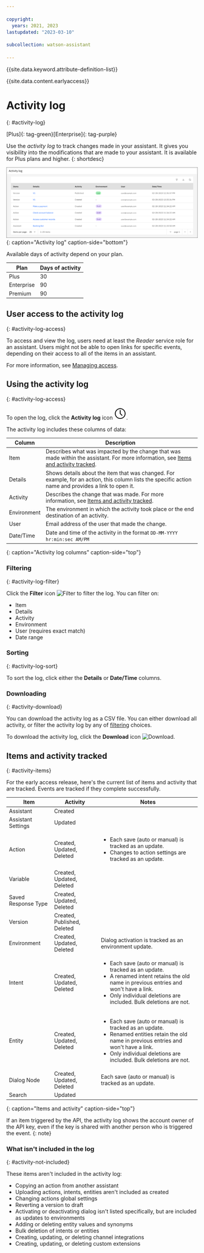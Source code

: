 ```yaml
---

copyright:
  years: 2021, 2023
lastupdated: "2023-03-10"

subcollection: watson-assistant

---
```


{{site.data.keyword.attribute-definition-list}}

{{site.data.content.earlyaccess}}

# Activity log
{: #activity-log}

[Plus]{: tag-green}[Enterprise]{: tag-purple}

Use the *activity log* to track changes made in your assistant. It gives you visibility into the modifications that are made to your assistant. It is available for Plus plans and higher.
{: shortdesc}

![Activity log](images/activity-log.png){: caption="Activity log" caption-side="bottom"}

Available days of activity depend on your plan.

| Plan | Days of activity |
| --- | --- |
| Plus | 30 |
| Enterprise | 90 |
| Premium | 90 |

## User access to the activity log
{: #activity-log-access}

To access and view the log, users need at least the *Reader* service role for an assistant. Users might not be able to open links for specific events, depending on their access to all of the items in an assistant.

For more information, see [Managing access](/docs/watson-assistant?topic=watson-assistant-access-control).

## Using the activity log
{: #activity-log-access}

To open the log, click the **Activity log** icon ![Activity log icon](images/time.svg). 

The activity log includes these columns of data:

| Column | Description |
|---|---|
| Item | Describes what was impacted by the change that was made within the assistant. For more information, see [Items and activity tracked](#activity-items). |
| Details | Shows details about the item that was changed. For example, for an action, this column lists the specific action name and provides a link to open it. |
| Activity | Describes the change that was made. For more information, see [Items and activity tracked](#activity-items). |
| Environment | The environment in which the activity took place or the end destination of an activity. |
| User | Email address of the user that made the change. |
 | Date/Time | Date and time of the activity in the format `DD-MM-YYYY hr:min:sec AM/PM` |
 {: caption="Activity log columns" caption-side="top"}

### Filtering
{: #activity-log-filter}

Click the **Filter** icon ![Filter](../../icons/filter.svg) to filter the log. You can filter on:
- Item
- Details
- Activity
- Environment
- User (requires exact match)
- Date range

### Sorting
{: #activity-log-sort}

To sort the log, click either the **Details** or **Date/Time** columns.

### Downloading
{: #activity-download}

You can download the activity log as a CSV file. You can either download all activity, or filter the activity log by any of [filtering](#activity-log-filter) choices.

To download the activity log, click the **Download** icon ![Download](../../icons/download.svg).

## Items and activity tracked
{: #activity-items}

For the early access release, here's the current list of items and activity that are tracked. Events are tracked if they complete successfully.

| Item | Activity | Notes |
| --- | --- | --- |
| Assistant | Created | |
| Assistant Settings | Updated | |
| Action | Created, Updated, Deleted | <ul><li>Each save (auto or manual) is tracked as an update.</li><li>Changes to action settings are tracked as an update.</li></ul> |
| Variable | Created, Updated, Deleted | |
| Saved Response Type | Created, Updated, Deleted | |
| Version | Created, Published, Deleted | |
| Environment | Created, Updated, Deleted | Dialog activation is tracked as an environment update. |
| Intent | Created, Updated, Deleted | <ul><li>Each save (auto or manual) is tracked as an update.</li><li>A renamed intent retains the old name in previous entries and won't have a link.</li><li>Only individual deletions are included. Bulk deletions are not.</li></ul> |
| Entity | Created, Updated, Deleted | <ul><li>Each save (auto or manual) is tracked as an update.</li><li>Renamed entities retain the old name in previous entries and won't have a link.</li><li>Only individual deletions are included. Bulk deletions are not.</li></ul> |
| Dialog Node | Created, Updated, Deleted | Each save (auto or manual) is tracked as an update. |
| Search | Updated | |
{: caption="Items and activity" caption-side="top"}

If an item triggered by the API, the activity log shows the account owner of the API key, even if the key is shared with another person who is triggered the event.
{: note}

### What isn't included in the log
{: #activity-not-included}

These items aren't included in the activity log:

- Copying an action from another assistant 
- Uploading actions, intents, entities aren't included as created
- Changing actions global settings
- Reverting a version to draft
- Activating or deactivating dialog isn't listed specifically, but are included as updates to environments
- Adding or deleting entity values and synonyms
- Bulk deletion of intents or entities
- Creating, updating, or deleting channel integrations
- Creating, updating, or deleting custom extensions
